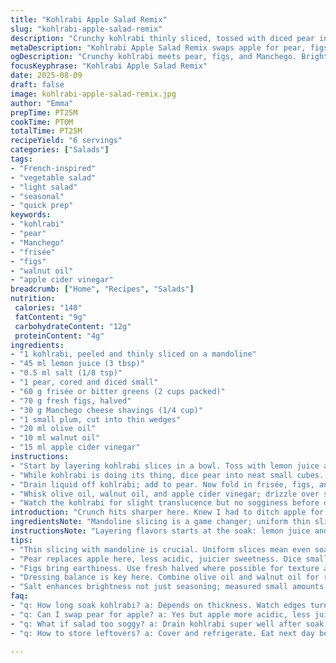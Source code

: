 ```yaml
---
title: "Kohlrabi Apple Salad Remix" 
slug: "kohlrabi-apple-salad-remix" 
description: "Crunchy kohlrabi thinly sliced, tossed with diced pear instead of apple, plus arugula swapped for frisée. Red grapes swapped for halved fresh figs, lending earthiness. Pecorino replaced by shaved Manchego for nuttier notes. Lemon juice cut back slightly; white wine vinegar now apple cider vinegar. Marinated briefly for texture contrast; oil dressing with olive and walnut oil blend for aromatic depth. Salt gently lifts flavors. Quick, bright, textural contrast salad that wakes you up."
metaDescription: "Kohlrabi Apple Salad Remix swaps apple for pear, figs for grapes, Manchego in place of pecorino—bright, crisp, textured salad with lemon and apple cider vinegar lift."
ogDescription: "Crunchy kohlrabi meets pear, figs, and Manchego. Bright lemon juice soak, walnut oil aroma, crisp bites. A textured salad with sharp, earthy twists."
focusKeyphrase: "Kohlrabi Apple Salad Remix"
date: 2025-08-09
draft: false
image: kohlrabi-apple-salad-remix.jpg
author: "Emma"
prepTime: PT25M
cookTime: PT0M
totalTime: PT25M
recipeYield: "6 servings"
categories: ["Salads"]
tags:
- "French-inspired"
- "vegetable salad"
- "light salad"
- "seasonal"
- "quick prep"
keywords:
- "kohlrabi"
- "pear"
- "Manchego"
- "frisée"
- "figs"
- "walnut oil"
- "apple cider vinegar"
breadcrumb: ["Home", "Recipes", "Salads"]
nutrition: 
 calories: "140"
 fatContent: "9g"
 carbohydrateContent: "12g"
 proteinContent: "4g"
ingredients:
- "1 kohlrabi, peeled and thinly sliced on a mandoline"
- "45 ml lemon juice (3 tbsp)"
- "0.5 ml salt (1/8 tsp)"
- "1 pear, cored and diced small"
- "60 g frisée or bitter greens (2 cups packed)"
- "70 g fresh figs, halved"
- "30 g Manchego cheese shavings (1/4 cup)"
- "1 small plum, cut into thin wedges"
- "20 ml olive oil"
- "10 ml walnut oil"
- "15 ml apple cider vinegar"
instructions:
- "Start by layering kohlrabi slices in a bowl. Toss with lemon juice and salt; massaging slightly to wake up the veggies. Let sit about 10 to 12 minutes, until edges soften but crisp remains."
- "While kohlrabi is doing its thing, dice pear into neat small cubes. Toss gently with remaining lemon juice to stop browning; drain excess juice if any pools."
- "Drain liquid off kohlrabi; add to pear. Now fold in frisée, figs, and plum wedges carefully, keeping as much shape and crunch intact."
- "Whisk olive oil, walnut oil, and apple cider vinegar; drizzle over salad. Finish by scattering Manchego shavings. Taste and adjust salt if needed. Serve immediately for freshest texture."
- "Watch the kohlrabi for slight translucence but no sogginess before draining; this ensures crisp but not raw bite. Avoid overdressing which wilts greens and dulls bright fruit flavors."
introduction: "Crunch hits sharper here. Knew I had to ditch apple for something juicier yet less acidic — pear. Suddenly a soak in lemon juice doesn’t just preserve but teases out sweetness. Kohlrabi needs that gentle massage; no brute force or it turns limp. Figs came as a happy accident; their deeper earthiness cuts through the bright. Frisée instead of arugula adds a slight bitterness with crunch you don’t expect. Manchego’s a personal favorite twist—richer than pecorino, playful texture. Plum wedges thrown in last for a sweet tang burst between bites. Dressing’s heavier on oils, walnut oil imparting an almost nutty aroma without actual nuts—raises the bar, trust me. Timing is everything; too long and it’s mush, too little and the kohlrabi tastes raw. I eyeball translucence before any draining. Texture contrast: that’s the goal here."
ingredientsNote: "Mandoline slicing is a game changer; uniform thin slices marry flavor and mouthfeel consistently. Substitute pear with crisp apple variety like Honeycrisp if unavailable, but reduce lemon juice to avoid overpowering acidity. Frisée can be swapped with dandelion greens for more bitterness or romaine if subtlety preferred. Fresh figs replaced with halved seedless grapes or chopped dried apricots for falloffs in season. Walnut oil can be replaced with hazelnut or toasted sesame oil for different aroma profiles; olive oil stable backbone. Manchego can be swapped with aged Gouda or sharp Provolone—texture and flavor shift but will still carry the savory factor. Plum optional; green apple slices work but expect more tartness. Common kitchen traps: over dipping kohlrabi makes salad soggy; always drain before combining. If no mandoline, use a sharp knife but slice as thin as possible. Flourish with fresh cracked pepper or microgreens for extra kick."
instructionsNote: "Layering flavors starts at the soak: lemon juice and salt coax kohlrabi’s raw edge away without losing crunch. Massage gently but firmly, you’re waking the veg, not bruising it. Keep a close eye on color change; when edges start looking translucent but center still firm, ready to move on. Drain well here—excess liquid ruins texture and dilutes dressing. Toss pear in remaining lemon, the natural enzyme fight against browning crucial—don’t forget draining here too to avoid watery salad. Add fruits and greens delicately; not a brutal mix, we want contrast in texture, not puree. Dressing—blend oils and vinegar well so flavors marry before adding. Drizzle over salad as bite-sized treat, not pool soaks. Finishing with cheese shavings last preserves their texture against acid and moisture. Taste before serving; salt to brightness. Timing is flexible; some prefer immediate eating, others like 5 minutes rest—try both, note your preference. Keeping salad cool but not fridge cold is key—the warmth unlocks flavor, cool retains bite."
tips:
- "Thin slicing with mandoline is crucial. Uniform slices mean even soak and consistent texture. Without mandoline, sharp knife but shave thin thin, keep size consistent. Thickness impacts soak time; too thick means raw, too thin mushy. Watch edges for translucence Not too long in lemon and salt or softens past snap. Drain liquid well after soak to avoid soggy salad; excess water dulls dressing impact."
- "Pear replaces apple here, less acidic, juicier sweetness. Dice small, keeps bite manageable and prevents overwhelming pear flavor. Toss pear gently in reserved lemon juice to slow browning enzymes. Drain pear too or risk watery mix. Substitute options: Honeycrisp apple works but reduce lemon juice since apple can be tart. Plum wedges optional but add sweet tang and color contrast; skip if textures conflict with preference."
- "Figs bring earthiness. Use fresh halved where possible for texture and flavor balance. Seedless grapes can fill in seasons when figs unavailable; dried apricots chopped too but soften texture, shift sweetness profile. Add fruits last and fold gently; avoid bruising or pureeing fruit with greens. This preserves individual texture and mouthfeel contrast."
- "Dressing balance is key here. Combine olive oil and walnut oil for rich aroma that doesn’t overpower. Walnut oil simulates nutty flavor without nuts, useful for allergy-friendly version. Apple cider vinegar replaced white wine vinegar for softer acidity, better fruit alignment. Whisk well before drizzle; oil-vinegar separate fast otherwise. Avoid overdressing or greens wilt, fruit dulls. Less is more, mindful splash."
- "Salt enhances brightness not just seasoning; measured small amounts as acid and fruit natural sweetness create layers. Taste salad at finish before adjustment. Timing matters; kohlrabi soak varies by slice thickness and freshness. Watch texture not clock. Over-soaked turns mush, under-soaked tastes raw. Cool room temperature best for serving, warmth releases aromas but fridge cold flattens tastes. Fresh cracked pepper or microgreens optional finish for bite and color pop."
faq:
- "q: How long soak kohlrabi? a: Depends on thickness. Watch edges turn translucent, center still firm. Usually 10-12 mins. Not too short raw bite, not too long limp mush. Drain well after. If no time, slice thinner, less soak."
- "q: Can I swap pear for apple? a: Yes but apple more acidic, less juicy. Use crisp variety, slice thin, reduce lemon juice to avoid overpower. Honeycrisp best for replacing here. Plum wedges optional, more tart if used."
- "q: What if salad too soggy? a: Drain kohlrabi super well after soak. Excess water ruins texture and dressing. Avoid over-soaking. Use mandoline or sharp knife thin slices for quicker soak. Serve immediately or within short rest."
- "q: How to store leftovers? a: Cover and refrigerate. Eat next day best for crunch but expect slight softening. Keep dressing separate if possible or toss fresh. Avoid freezer for fresh salad. Wrap tightly to retain aroma but not too cold, fridge chill dulls flavors."

---
```

